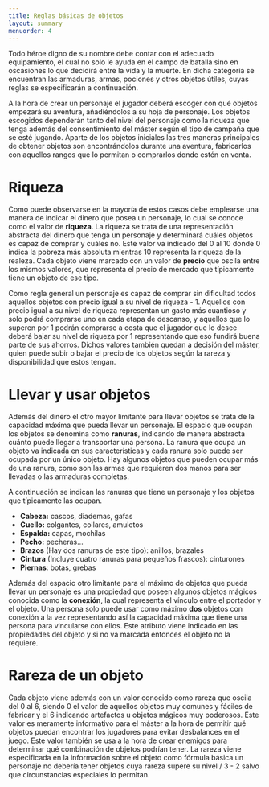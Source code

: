 ```yaml
---
title: Reglas básicas de objetos
layout: summary
menuorder: 4
---
```


Todo héroe digno de su nombre debe contar con el adecuado equipamiento, el cual no solo le ayuda en el campo de batalla sino en oscasiones lo que decidirá entre la vida y la muerte. En dicha categoría se encuentran las armaduras, armas, pociones y otros objetos útiles, cuyas reglas se especificarán a continuación. 

A la hora de crear un personaje el jugador deberá escoger con qué objetos empezará su aventura, añadiéndolos a su hoja de personaje. Los objetos escogidos dependerán tanto del nivel del personaje como la riqueza que tenga además del consentimiento del máster según el tipo de campaña que se esté jugando. Aparte de los objetos iniciales las tres maneras principales de obtener objetos son encontrándolos durante una aventura, fabricarlos con aquellos rangos que lo permitan o comprarlos donde estén en venta. 

# Riqueza

Como puede observarse en la mayoría de estos casos debe emplearse una manera de indicar el dinero que posea un personaje, lo cual se conoce como el valor de **riqueza**. La riqueza se trata de una representación abstracta del dinero que tenga un personaje y determinará cuáles objetos es capaz de comprar y cuáles no. Este valor va indicado del 0 al 10 donde 0 indica la pobreza más absoluta mientras 10 representa la riqueza de la realeza. Cada objeto viene marcado con un valor de **precio** que oscila entre los mismos valores, que representa el precio de mercado que típicamente tiene un objeto de ese tipo.

Como regla general un personaje es capaz de comprar sin dificultad todos aquellos objetos con precio igual a su nivel de riqueza - 1. Aquellos con precio igual a su nivel de riqueza representan un gasto más cuantioso y solo podrá comprarse uno en cada etapa de descanso, y aquellos que lo superen por 1 podrán comprarse a costa que el jugador que lo desee deberá bajar su nivel de riqueza por 1 representando que eso fundirá buena parte de sus ahorros. Dichos valores también quedan a decisión del máster, quien puede subir o bajar el precio de los objetos según la rareza y disponibilidad que estos tengan. 

# Llevar y usar objetos

Además del dinero el otro mayor limitante para llevar objetos se trata de la capacidad máxima que pueda llevar un personaje. El espacio que ocupan los objetos se denomina como **ranuras**, indicando de manera abstracta cuánto puede llegar a transportar una persona. La ranura que ocupa un objeto va indicada en sus características y cada ranura solo puede ser ocupada por un único objeto. Hay algunos objetos que pueden ocupar más de una ranura, como son las armas que requieren dos manos para ser llevadas o las armaduras completas. 

A continuación se indican las ranuras que tiene un personaje y los objetos que típicamente las ocupan.

- **Cabeza:** cascos, diademas, gafas
- **Cuello:** colgantes, collares, amuletos
- **Espalda:** capas, mochilas
- **Pecho:** pecheras...
- **Brazos** (Hay dos ranuras de este tipo): anillos, brazales
- **Cintura** (Incluye cuatro ranuras para pequeños frascos): cinturones
- **Piernas**: botas, grebas

Además del espacio otro limitante para el máximo de objetos que pueda llevar un personaje es una propiedad que poseen algunos objetos mágicos conocida como la **conexión**, la cual representa el vínculo entre el portador y el objeto. Una persona solo puede usar como máximo **dos** objetos con conexión a la vez representando así la capacidad máxima que tiene una persona para vincularse con ellos. Este atributo viene indicado en las propiedades del objeto y si no va marcada entonces el objeto no la requiere.

# Rareza de un objeto

Cada objeto viene además con un valor conocido como rareza que oscila del 0 al 6, siendo 0 el valor de aquellos objetos muy comunes y fáciles de fabricar y el 6 indicando artefactos u objetos mágicos muy poderosos. Este valor es meramente informativo para el máster a la hora de permitir qué objetos puedan encontrar los jugadores para evitar desbalances en el juego. Este valor también se usa a la hora de crear enemigos para determinar qué combinación de objetos podrían tener. La rareza viene especificada en la información sobre el objeto como fórmula básica un personaje no debería tener objetos cuya rareza supere su nivel / 3 - 2 salvo que circunstancias especiales lo permitan.
